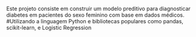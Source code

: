 Este projeto consiste em construir um modelo preditivo para diagnosticar diabetes em pacientes do sexo feminino com base em dados médicos.
#Utilizando a linguagem Python e bibliotecas populares como pandas, scikit-learn, e Logistic Regression
